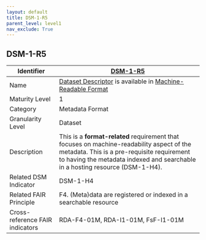 ```yaml
---
layout: default
title: DSM-1-R5
parent_level: level1
nav_exclude: True
---
```


## DSM-1-R5

| Identifier | [DSM-1-R5](https://github.com/FAIRplus/Data-Maturity/blob/master/docs/_indicators/DSM-1-R5.md) |
| ---------- | ----------|
| Name | [Dataset Descriptor](https://fairplus.github.io/Data-Maturity/docs/Glossary/#dataset-descriptor) is available in [Machine-Readable Format](https://fairplus.github.io/Data-Maturity/docs/Glossary/#machine-readable-format) |
| Maturity Level | 1 |
| Category | Metadata Format |
| Granularity Level | Dataset |
| Description | This is a **format-related** requirement that focuses on machine-readability aspect of the metadata. This is a pre-requisite requirement to having the metadata indexed and searchable in a hosting resource (DSM-1-H4). |
| Related DSM Indicator| DSM-1-H4 |
| Related FAIR Principle | F4. (Meta)data are registered or indexed in a searchable resource |
| Cross-reference FAIR indicators | RDA-F4-01M, RDA-I1-01M, FsF-I1-01M |
